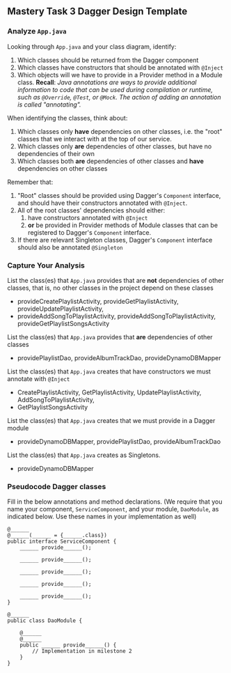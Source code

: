 ## Mastery Task 3 Dagger Design Template

### Analyze `App.java`

Looking through `App.java` and your class diagram, identify:

1. Which classes should be returned from the Dagger component
1. Which classes have constructors that should be annotated with `@Inject`
1. Which objects will we have to provide in a Provider method in a Module class.
   **Recall**: *Java annotations are ways to provide additional information
   to code that can be used during compilation or runtime, such as `@Override`,
   `@Test`, or `@Mock`. The action of adding an annotation is called "annotating".*

When identifying the classes, think about:
1. Which classes only **have** dependencies on other classes, i.e. the
   "root" classes that we interact with at the top of our service.
1. Which classes only **are** dependencies of other classes, but have
   no dependencies of their own
1. Which classes both **are** dependencies of other classes and **have**
   dependencies on other classes

Remember that:
1. "Root" classes should be provided using Dagger's `Component` interface,
   and should have their constructors annotated with `@Inject`.
1. All of the root classes' dependencies should either:
   1. have constructors annotated with `@Inject`
   1. **or** be provided in Provider methods of Module classes that can
      be registered to Dagger's `Component` interface.
1. If there are relevant Singleton classes, Dagger's `Component` interface
   should also be annotated `@Singleton`

### Capture Your Analysis

List the class(es) that `App.java` provides that are **not** dependencies of other classes, that is, no other classes
 in the project depend on these classes

* provideCreatePlaylistActivity, provideGetPlaylistActivity, provideUpdatePlaylistActivity,
* provideAddSongToPlaylistActivity, provideAddSongToPlaylistActivity, provideGetPlaylistSongsActivity

List the class(es) that `App.java` provides that **are** dependencies of other classes

* providePlaylistDao, provideAlbumTrackDao, provideDynamoDBMapper

List the class(es) that `App.java` creates that have constructors we must annotate with `@Inject`

* CreatePlaylistActivity, GetPlaylistActivity, UpdatePlaylistActivity, AddSongToPlaylistActivity,
* GetPlaylistSongsActivity

List the class(es) that `App.java` creates that we must provide in a Dagger module

* provideDynamoDBMapper, providePlaylistDao, provideAlbumTrackDao

List the class(es) that `App.java` creates as Singletons.

* provideDynamoDBMapper

### Pseudocode Dagger classes

Fill in the below annotations and method declarations.
(We require that you name your component, `ServiceComponent`, and
your module, `DaoModule`, as indicated below. Use these names in
your implementation as well)

```
@______
@______(______ = {______.class})
public interface ServiceComponent {
    ______ provide______();

    ______ provide______();

    ______ provide______();

    ______ provide______();

    ______ provide______();
}
```

```
@______
public class DaoModule {

    @______
    @______
    public ______ provide______() {
        // Implementation in milestone 2
    }
}
```
